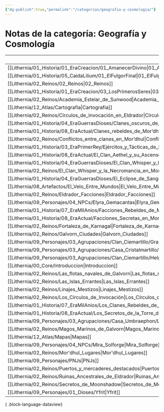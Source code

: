 ```yaml
---
{"dg-publish":true,"permalink":"/categorias/geografia-y-cosmologia/"}
---
```


# Notas de la categoría: Geografía y Cosmología

| File                                                                                                                                           | Nota                                         |
| ---------------------------------------------------------------------------------------------------------------------------------------------- | -------------------------------------------- |
| [[Lithernia/01_Historia/01_EraCreacion/01_AmanecerDivino\|01_AmanecerDivino]]                                                               | 01_AmanecerDivino                            |
| [[Lithernia/01_Historia/05_CaidaLilium/01_ElFulgorFinal\|01_ElFulgorFinal]]                                                                 | 01_ElFulgorFinal                             |
| [[Lithernia/02_Reinos/02_Reinos\|02_Reinos]]                                                                                                | 02_Reinos                                    |
| [[Lithernia/01_Historia/01_EraCreacion/03_LosPrimerosSeres\|03_LosPrimerosSeres]]                                                           | 03_LosPrimerosSeres                          |
| [[Lithernia/02_Reinos/Academia_Estelar_de_Sunwood\|Academia_Estelar_de_Sunwood]]                                                            | Academia_Estelar_de_Sunwood                  |
| [[Lithernia/12_Atlas/Cartografia\|Cartografia]]                                                                                             | Cartografia                                  |
| [[Lithernia/02_Reinos/Círculos_de_Invocación_en_Eldrador\|Círculos_de_Invocación_en_Eldrador]]                                              | Círculos_de_Invocación_en_Eldrador           |
| [[Lithernia/01_Historia/04_EraGuerrasDioses/Clanes_oscuros_de_Mor’dhul\|Clanes_oscuros_de_Mor’dhul]]                                        | Clanes_oscuros_de_Mor’dhul                   |
| [[Lithernia/01_Historia/08_EraActual/Clanes_rebeldes_de_Mor’dhul\|Clanes_rebeldes_de_Mor’dhul]]                                             | Clanes_rebeldes_de_Mor’dhul                  |
| [[Lithernia/02_Reinos/Conflictos_entre_clanes_en_Mor’dhul\|Conflictos_entre_clanes_en_Mor’dhul]]                                            | Conflictos_entre_clanes_en_Mor’dhul          |
| [[Lithernia/01_Historia/03_EraPrimerRey/Ejércitos_y_Tácticas_de_la_Gran_Guerra\|Ejércitos_y_Tácticas_de_la_Gran_Guerra]]                    | Ejércitos_y_Tácticas_de_la_Gran_Guerra       |
| [[Lithernia/01_Historia/08_EraActual/El_Clan_Aethel_y_su_Ascenso\|El_Clan_Aethel_y_su_Ascenso]]                                             | El_Clan_Aethel_y_su_Ascenso                  |
| [[Lithernia/01_Historia/04_EraGuerrasDioses/El_Clan_Whisper_y_la_Necromancia_en_Mor’dhul\|El_Clan_Whisper_y_la_Necromancia_en_Mor’dhul]]    | El_Clan_Whisper_y_la_Necromancia_en_Mor’dhul |
| [[Lithernia/02_Reinos/El_Clan_Whisper_y_la_Necromancia_en_Mor’dhul\|El_Clan_Whisper_y_la_Necromancia_en_Mor’dhul]]                          | El_Clan_Whisper_y_la_Necromancia_en_Mor’dhul |
| [[Lithernia/01_Historia/04_EraGuerrasDioses/El_Eclipse_de_Sangre_y_sus_señales\|El_Eclipse_de_Sangre_y_sus_señales]]                        | El_Eclipse_de_Sangre_y_sus_señales           |
| [[Lithernia/08_Artefactos/El_Velo_Entre_Mundos\|El_Velo_Entre_Mundos]]                                                                      | El_Velo_Entre_Mundos                         |
| [[Lithernia/02_Reinos/Eldrador_Facciones\|Eldrador_Facciones]]                                                                              | Eldrador_Facciones                           |
| [[Lithernia/09_Personajes/04_NPCs/Elyra_Gemacantas\|Elyra_Gemacantas]]                                                                      | Elyra_Gemacantas                             |
| [[Lithernia/01_Historia/07_EraMilAnios/Facciones_Rebeldes_de_Mor’dhul\|Facciones_Rebeldes_de_Mor’dhul]]                                     | Facciones_Rebeldes_de_Mor’dhul               |
| [[Lithernia/01_Historia/08_EraActual/Facciones_Secretas_en_Mor’dhul\|Facciones_Secretas_en_Mor’dhul]]                                       | Facciones_Secretas_en_Mor’dhul               |
| [[Lithernia/02_Reinos/Fortaleza_de_Karnagal\|Fortaleza_de_Karnagal]]                                                                        | Fortaleza_de_Karnagal                        |
| [[Lithernia/02_Reinos/Galvorn_Ciudades\|Galvorn_Ciudades]]                                                                                  | Galvorn_Ciudades                             |
| [[Lithernia/09_Personajes/03_Agrupaciones/Clan_Ciemartillo/Grakull_Ciemartillo\|Grakull_Ciemartillo]]                                       | Grakull_Ciemartillo                          |
| [[Lithernia/09_Personajes/03_Agrupaciones/Casa_Cristalmartillo/Helga_Ojo_de_Cristal_Cristalmartillo\|Helga_Ojo_de_Cristal_Cristalmartillo]] | Helga_Ojo_de_Cristal_Cristalmartillo         |
| [[Lithernia/09_Personajes/03_Agrupaciones/Clan_Ciemartillo/Helga_Puñonegro\|Helga_Puñonegro]]                                               | Helga_Puñonegro                              |
| [[Lithernia/00_Core/Introduccion\|Introduccion]]                                                                                            | Introduccion                                 |
| [[Lithernia/02_Reinos/Las_flotas_navales_de_Galvorn\|Las_flotas_navales_de_Galvorn]]                                                        | Las_flotas_navales_de_Galvorn                |
| [[Lithernia/02_Reinos/Las_Islas_Errantes\|Las_Islas_Errantes]]                                                                              | Las_Islas_Errantes                           |
| [[Lithernia/02_Reinos/Linajes_Mestizos\|Linajes_Mestizos]]                                                                                  | Linajes_Mestizos                             |
| [[Lithernia/02_Reinos/Los_Círculos_de_Invocación\|Los_Círculos_de_Invocación]]                                                              | Los_Círculos_de_Invocación                   |
| [[Lithernia/01_Historia/07_EraMilAnios/Los_Clanes_Rebeldes_de_Mor’dhul\|Los_Clanes_Rebeldes_de_Mor’dhul]]                                   | Los_Clanes_Rebeldes_de_Mor’dhul              |
| [[Lithernia/01_Historia/08_EraActual/Los_Secretos_de_la_Torre_de_las_Estrellas\|Los_Secretos_de_la_Torre_de_las_Estrellas]]                 | Los_Secretos_de_la_Torre_de_las_Estrellas    |
| [[Lithernia/09_Personajes/03_Agrupaciones/Casa_Umbraephon/Lyraelle_Umbraephon\|Lyraelle_Umbraephon]]                                        | Lyraelle_Umbraephon                          |
| [[Lithernia/02_Reinos/Magos_Marinos_de_Galvorn\|Magos_Marinos_de_Galvorn]]                                                                  | Magos_Marinos_de_Galvorn                     |
| [[Lithernia/12_Atlas/Mapas\|Mapas]]                                                                                                         | Mapas                                        |
| [[Lithernia/09_Personajes/04_NPCs/Mira_Solforge\|Mira_Solforge]]                                                                            | Mira_Solforge                                |
| [[Lithernia/02_Reinos/Mor'dhul_Lugares\|Mor'dhul_Lugares]]                                                                                  | Mor'dhul_Lugares                             |
| [[Lithernia/09_Personajes/PNJs\|PNJs]]                                                                                                      | PNJs                                         |
| [[Lithernia/02_Reinos/Puertos_y_mercaderes_destacados\|Puertos_y_mercaderes_destacados]]                                                    | Puertos_y_mercaderes_destacados              |
| [[Lithernia/02_Reinos/Ruinas_Ancestrales_de_Eldrador\|Ruinas_Ancestrales_de_Eldrador]]                                                      | Ruinas_Ancestrales_de_Eldrador               |
| [[Lithernia/02_Reinos/Secretos_de_Moonshadow\|Secretos_de_Moonshadow]]                                                                      | Secretos_de_Moonshadow                       |
| [[Lithernia/09_Personajes/01_Dioses/Yfrit\|Yfrit]]                                                                                          | Yfrit                                        |

{ .block-language-dataview}
